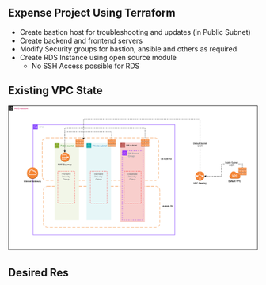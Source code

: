 ## Expense Project Using Terraform

- Create bastion host for troubleshooting and updates (in Public Subnet)
- Create backend and frontend servers
- Modify Security groups for bastion, ansible and others as required
- Create RDS Instance using open source module
  - No SSH Access possible for RDS

## Existing VPC State

![](../assignment-svgs/vpc-v5.drawio.svg)

## Desired Res